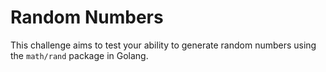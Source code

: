 # Random Numbers

This challenge aims to test your ability to generate random numbers using the `math/rand` package in Golang.

